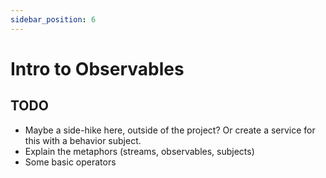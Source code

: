 ```yaml
---
sidebar_position: 6
---
```


# Intro to Observables

## TODO

- Maybe a side-hike here, outside of the project? Or create a service for this with a behavior subject.
- Explain the metaphors (streams, observables, subjects)
- Some basic operators
